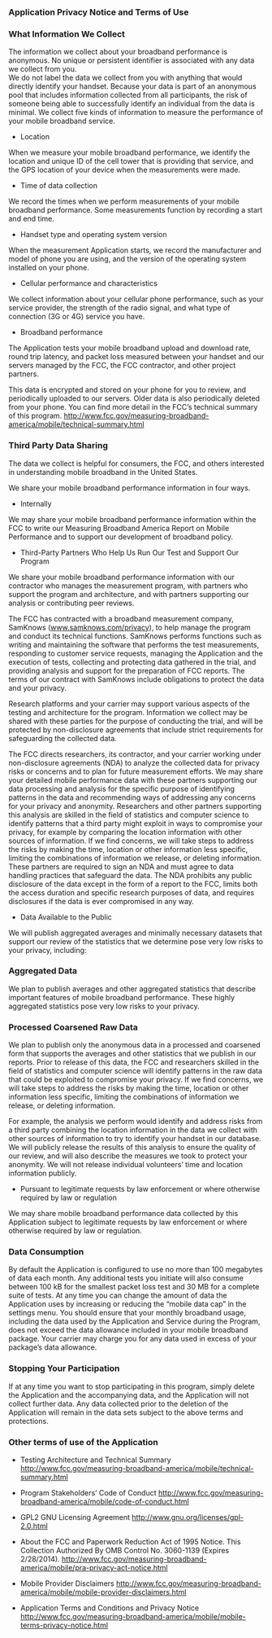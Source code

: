 ### Application Privacy Notice and Terms of Use

### What Information We Collect
The information we collect about your broadband performance is anonymous.  No unique or persistent identifier is associated with any data we collect from you.  
We do not label the data we collect from you with anything that would directly identify your handset.  Because your data is part of an anonymous pool that includes information collected from all participants, the risk of someone being able to successfully identify an individual from the data is minimal.
We collect five kinds of information to measure the performance of your mobile broadband service.

* Location

When we measure your mobile broadband performance, we identify the location and unique ID of the cell tower that is providing that service, and the GPS location of your device when the measurements were made.

* Time of data collection

We record the times when we perform measurements of your mobile broadband performance.  Some measurements function by recording a start and end time.

* Handset type and operating system version

When the measurement Application starts, we record the manufacturer and model of phone you are using, and the version of the operating system installed on your phone.

* Cellular performance and characteristics

We collect information about your cellular phone performance, such as your service provider, the strength of the radio signal, and what type of connection (3G or 4G) service you have.

* Broadband performance 

The Application tests your mobile broadband upload and download rate, round trip latency, and packet loss measured between your handset and our servers managed by the FCC, the FCC contractor, and other project partners.

This data is encrypted and stored on your phone for you to review, and periodically uploaded to our servers. Older data is also periodically deleted from your phone. You can find more detail in the FCC’s technical summary of this program. http://www.fcc.gov/measuring-broadband-america/mobile/technical-summary.html

### Third Party Data Sharing

The data we collect is helpful for consumers, the FCC, and others interested in understanding mobile broadband in the United States.  

We share your mobile broadband performance information in four ways.

* Internally

We may share your mobile broadband performance information within the FCC to write our Measuring Broadband America Report on Mobile Performance and to support our development of broadband policy.

* Third-Party Partners Who Help Us Run Our Test and Support Our Program

We share your mobile broadband performance information with our contractor who manages the measurement program, with partners who support the program and architecture, and with partners supporting our analysis or contributing peer reviews.

The FCC has contracted with a broadband measurement company, SamKnows (www.samknows.com/privacy), to help manage the program and conduct its technical functions.  SamKnows performs functions such as writing and maintaining the software that performs the test measurements, responding to customer service requests, managing the Application and the execution of tests, collecting and protecting data gathered in the trial, and providing analysis and support for the preparation of FCC reports.  The terms of our contract with SamKnows include obligations to protect the data and your privacy.

Research platforms and your carrier may support various aspects of the testing and architecture for the program.  Information we collect may be shared with these parties for the purpose of conducting the trial, and will be protected by non-disclosure agreements that include strict requirements for safeguarding the collected data.  

The FCC directs researchers, its contractor, and your carrier working under non-disclosure agreements (NDA) to analyze the collected data for privacy risks or concerns and to plan for future measurement efforts.  We may share your detailed mobile performance data with these partners supporting our data processing and analysis for the specific purpose of identifying patterns in the data and recommending ways of addressing any concerns for your privacy and anonymity.  Researchers and other partners supporting this analysis are skilled in the field of statistics and computer science to identify patterns that a third party might exploit in ways to compromise your privacy, for example by comparing the location information with other sources of information.  If we find concerns, we will take steps to address the risks by making the time, location or other information less specific, limiting the combinations of information we release, or deleting information.  These partners are required to sign an NDA and must agree to data handling practices that safeguard the data.  The NDA prohibits any public disclosure of the data except in the form of a report to the FCC, limits both the access duration and specific research purposes of data, and requires disclosures if the data is ever compromised in any way.

* Data Available to the Public

We will publish aggregated averages and minimally necessary datasets that support our review of the statistics that we determine pose very low risks to your privacy, including:  

### Aggregated Data

We plan to publish averages and other aggregated statistics that describe important features of mobile broadband performance.  These highly aggregated statistics pose very low risks to your privacy.

### Processed Coarsened Raw Data

We plan to publish only the anonymous data in a processed and coarsened form that supports the averages and other statistics that we publish in our reports.  Prior to release of this data, the FCC and researchers skilled in the field of statistics and computer science will identify patterns in the raw data that could be exploited to compromise your privacy.  If we find concerns, we will take steps to address the risks by making the time, location or other information less specific, limiting the combinations of information we release, or deleting information.  

For example, the analysis we perform would identify and address risks from a third party combining the location information in the data we collect with other sources of information to try to identify your handset in our database.  We will publicly release the results of this analysis to ensure the quality of our review, and will also describe the measures we took to protect your anonymity.  We will not release individual volunteers’ time and location information publicly.  


* Pursuant to legitimate requests by law enforcement or where otherwise required by law or regulation

We may share mobile broadband performance data collected by this Application subject to legitimate requests by law enforcement or where otherwise required by law or regulation.


### Data Consumption


By default the Application is configured to use no more than 100 megabytes of data each month.  Any additional tests you initiate will also consume between 100 kB for the smallest packet loss test and 30 MB for a complete suite of tests.  At any time you can change the amount of data the Application uses by increasing or reducing the “mobile data cap” in the settings menu.  You should ensure that your monthly broadband usage, including the data used by the Application and Service during the Program, does not exceed the data allowance included in your mobile broadband package.  Your carrier may charge you for any data used in excess of your package’s data allowance.


### Stopping Your Participation

If at any time you want to stop participating in this program, simply delete the Application and the accompanying data, and the Application will not collect further data.  Any data collected prior to the deletion of the Application will remain in the data sets subject to the above terms and protections.  

### Other terms of use of the Application 

* Testing Architecture and Technical Summary http://www.fcc.gov/measuring-broadband-america/mobile/technical-summary.html

* Program Stakeholders’ Code of Conduct http://www.fcc.gov/measuring-broadband-america/mobile/code-of-conduct.html

* GPL2 GNU Licensing Agreement http://www.gnu.org/licenses/gpl-2.0.html

* About the FCC and Paperwork Reduction Act of 1995 Notice.  This Collection Authorized By OMB Control No. 3060-1139 (Expires 2/28/2014). http://www.fcc.gov/measuring-broadband-america/mobile/pra-privacy-act-notice.html

* Mobile Provider Disclaimers http://www.fcc.gov/measuring-broadband-america/mobile/mobile-provider-disclaimers.html

* Application Terms and Conditions and Privacy Notice  http://www.fcc.gov/measuring-broadband-america/mobile/mobile-terms-privacy-notice.html



